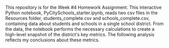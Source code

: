This repository is for the Week #4 Homework Assignment. This interactive Python notebook, PyCitySchools_starter.ipynb, reads two csv files in the Resources folder, students_complete.csv and schools_complete.csv, containing data about students and schools in a single school district.  From the data, the notebook performs the necessary calculations to create a high-level snapshot of the district's key metrics. The following analysis reflects my conclusions about these metrics.
